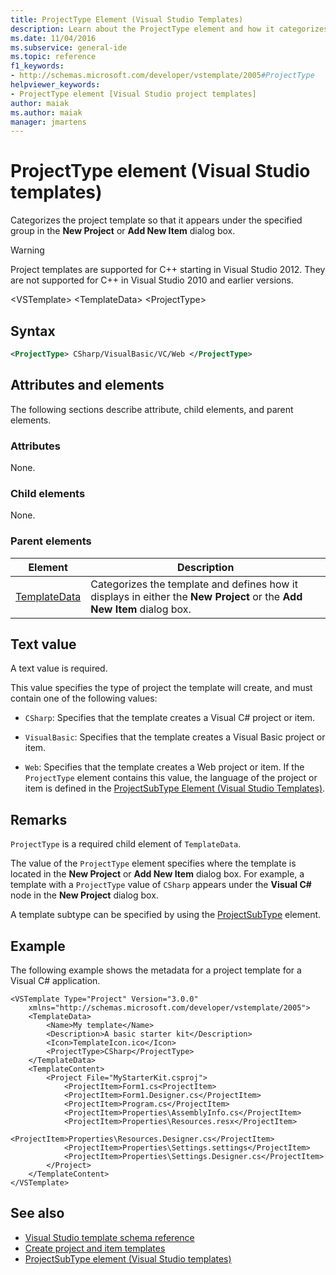 ```yaml
---
title: ProjectType Element (Visual Studio Templates)
description: Learn about the ProjectType element and how it categorizes the project template so that it appears in the New Project or Add New Item dialog box.
ms.date: 11/04/2016
ms.subservice: general-ide
ms.topic: reference
f1_keywords:
- http://schemas.microsoft.com/developer/vstemplate/2005#ProjectType
helpviewer_keywords:
- ProjectType element [Visual Studio project templates]
author: maiak
ms.author: maiak
manager: jmartens
---
```

# ProjectType element (Visual Studio templates)

Categorizes the project template so that it appears under the specified group in the **New Project** or **Add New Item** dialog box.

> [!WARNING]
> Project templates are supported for C++ starting in Visual Studio 2012. They are not supported for C++ in Visual Studio 2010 and earlier versions.

 \<VSTemplate>
 \<TemplateData>
 \<ProjectType>

## Syntax

```xml
<ProjectType> CSharp/VisualBasic/VC/Web </ProjectType>
```

## Attributes and elements
 The following sections describe attribute, child elements, and parent elements.

### Attributes
 None.

### Child elements
 None.

### Parent elements

|Element|Description|
|-------------|-----------------|
|[TemplateData](../extensibility/templatedata-element-visual-studio-templates.md)|Categorizes the template and defines how it displays in either the **New Project** or the **Add New Item** dialog box.|

## Text value
 A text value is required.

 This value specifies the type of project the template will create, and must contain one of the following values:

- `CSharp`: Specifies that the template creates a Visual C# project or item.

- `VisualBasic`: Specifies that the template creates a Visual Basic project or item.

- `Web`: Specifies that the template creates a Web project or item. If the `ProjectType` element contains this value, the language of the project or item is defined in the [ProjectSubType Element (Visual Studio Templates)](../extensibility/projectsubtype-element-visual-studio-templates.md).

## Remarks
 `ProjectType` is a required child element of `TemplateData`.

 The value of the `ProjectType` element specifies where the template is located in the **New Project** or **Add New Item** dialog box. For example, a template with a `ProjectType` value of `CSharp` appears under the **Visual C#** node in the **New Project** dialog box.

 A template subtype can be specified by using the [ProjectSubType](../extensibility/projectsubtype-element-visual-studio-templates.md) element.

## Example
 The following example shows the metadata for a project template for a Visual C# application.

```
<VSTemplate Type="Project" Version="3.0.0"
    xmlns="http://schemas.microsoft.com/developer/vstemplate/2005">
    <TemplateData>
        <Name>My template</Name>
        <Description>A basic starter kit</Description>
        <Icon>TemplateIcon.ico</Icon>
        <ProjectType>CSharp</ProjectType>
    </TemplateData>
    <TemplateContent>
        <Project File="MyStarterKit.csproj">
            <ProjectItem>Form1.cs<ProjectItem>
            <ProjectItem>Form1.Designer.cs</ProjectItem>
            <ProjectItem>Program.cs</ProjectItem>
            <ProjectItem>Properties\AssemblyInfo.cs</ProjectItem>
            <ProjectItem>Properties\Resources.resx</ProjectItem>
            <ProjectItem>Properties\Resources.Designer.cs</ProjectItem>
            <ProjectItem>Properties\Settings.settings</ProjectItem>
            <ProjectItem>Properties\Settings.Designer.cs</ProjectItem>
        </Project>
    </TemplateContent>
</VSTemplate>
```

## See also
- [Visual Studio template schema reference](../extensibility/visual-studio-template-schema-reference.md)
- [Create project and item templates](../ide/creating-project-and-item-templates.md)
- [ProjectSubType element (Visual Studio templates)](../extensibility/projectsubtype-element-visual-studio-templates.md)
